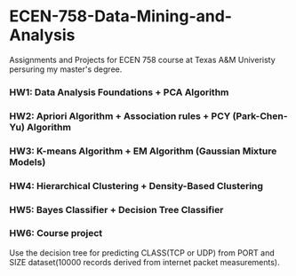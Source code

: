 # ECEN-758-Data-Mining-and-Analysis
Assignments and Projects for ECEN 758 course at Texas A&M Univeristy persuring my master's degree.

### HW1: Data Analysis Foundations + PCA Algorithm

### HW2: Apriori Algorithm + Association rules + PCY (Park-Chen-Yu) Algorithm

### HW3: K-means Algorithm + EM Algorithm (Gaussian Mixture Models)

### HW4: Hierarchical Clustering + Density-Based Clustering

### HW5: Bayes Classifier + Decision Tree Classifier

### HW6: Course project
Use the decision tree for predicting CLASS(TCP or UDP) from PORT and SIZE dataset(10000 records derived from internet packet measurements).  
